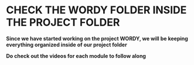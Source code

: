 # CHECK THE WORDY FOLDER INSIDE THE PROJECT FOLDER

**Since we have started working on the project WORDY, we will be keeping everything organized inside of our project folder**

**Do check out the videos for each module to follow along**
